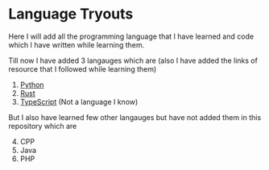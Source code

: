# Language Tryouts

Here I will add all the programming language that I have learned and code which I have written while learning them.

Till now I have added 3 langauges which are (also I have added the links of resource that I followed while learning them) 

1. [Python](https://youtu.be/XKHEtdqhLK8?si=3tTJmgYepKzbjagN)
2. [Rust](https://doc.rust-lang.org/stable/book)
3. [TypeScript](https://youtu.be/30LWjhZzg50?si=u86mkFd8sCtlKCxl) (Not a language I know)

But I also have learned few other langauges but have not added them in this repository which are

4. CPP
5. Java
6. PHP
